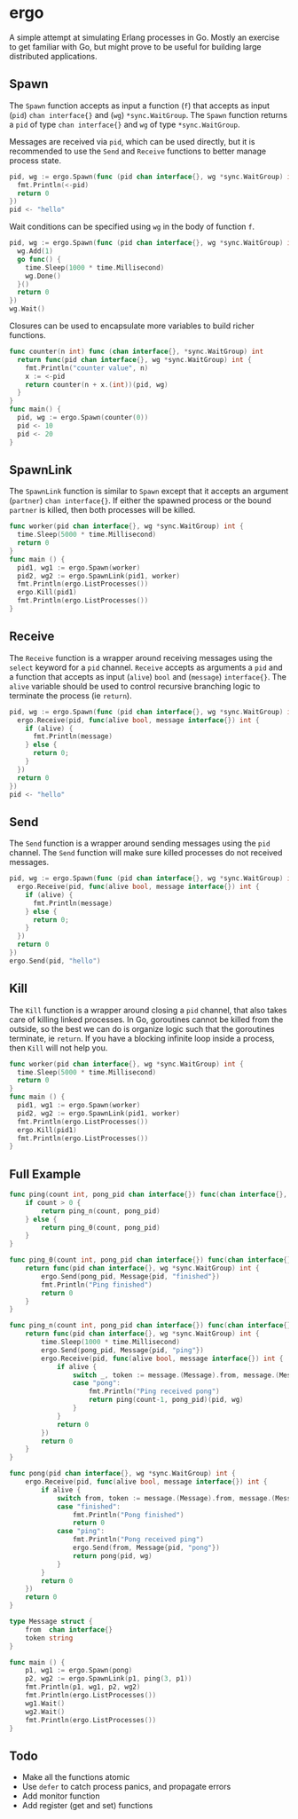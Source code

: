 # ergo
A simple attempt at simulating Erlang processes in Go. Mostly an exercise to get familiar with Go, but might prove to be useful for building large distributed applications.

## Spawn
The `Spawn` function accepts as input a function (`f`) that accepts as input (`pid`) `chan interface{}` and (`wg`)  `*sync.WaitGroup`. The `Spawn` function returns a `pid` of type `chan interface{}` and `wg` of type `*sync.WaitGroup`.

Messages are received via `pid`, which can be used directly, but it is recommended to use the `Send` and `Receive` functions to better manage process state.
```go
pid, wg := ergo.Spawn(func (pid chan interface{}, wg *sync.WaitGroup) int {
  fmt.Println(<-pid)
  return 0
})
pid <- "hello"
```

Wait conditions can be specified using `wg` in the body of function `f`.
```go
pid, wg := ergo.Spawn(func (pid chan interface{}, wg *sync.WaitGroup) int {
  wg.Add(1)
  go func() {
    time.Sleep(1000 * time.Millisecond)
    wg.Done()
  }()
  return 0
})
wg.Wait()
```

Closures can be used to encapsulate more variables to build richer functions.
```go
func counter(n int) func (chan interface{}, *sync.WaitGroup) int
  return func(pid chan interface{}, wg *sync.WaitGroup) int {
    fmt.Println("counter value", n)
    x := <-pid
    return counter(n + x.(int))(pid, wg)
  }
}
func main() {
  pid, wg := ergo.Spawn(counter(0))
  pid <- 10
  pid <- 20
}
```

## SpawnLink
The `SpawnLink` function is similar to `Spawn` except that it accepts an argument (`partner`) `chan interface{}`. If either the spawned process or the bound `partner` is killed, then both processes will be killed.
```go
func worker(pid chan interface{}, wg *sync.WaitGroup) int {
  time.Sleep(5000 * time.Millisecond)
  return 0
}
func main () {
  pid1, wg1 := ergo.Spawn(worker)
  pid2, wg2 := ergo.SpawnLink(pid1, worker)
  fmt.Println(ergo.ListProcesses())
  ergo.Kill(pid1)
  fmt.Println(ergo.ListProcesses())
}
```

## Receive
The `Receive` function is a wrapper around receiving messages using the `select` keyword for a `pid` channel. `Receive` accepts as arguments a `pid` and a function that accepts as input (`alive`) `bool` and (`message`) `interface{}`. The `alive` variable should be used to control recursive branching logic to terminate the process (ie `return`).
```go
pid, wg := ergo.Spawn(func (pid chan interface{}, wg *sync.WaitGroup) int {
  ergo.Receive(pid, func(alive bool, message interface{}) int {
    if (alive) {
      fmt.Println(message)
    } else {
      return 0;
    }
  })
  return 0
})
pid <- "hello"
```

## Send
The `Send` function is a wrapper around sending messages using the `pid` channel. The `Send` function will make sure killed processes do not received messages.
```go
pid, wg := ergo.Spawn(func (pid chan interface{}, wg *sync.WaitGroup) int {
  ergo.Receive(pid, func(alive bool, message interface{}) int {
    if (alive) {
      fmt.Println(message)
    } else {
      return 0;
    }
  })
  return 0
})
ergo.Send(pid, "hello")
```

## Kill
The `Kill` function is a wrapper around closing a `pid` channel, that also takes care of killing linked processes. In Go, goroutines cannot be killed from the outside, so the best we can do is organize logic such that the goroutines terminate, ie `return`. If you have a blocking infinite loop inside a process, then `Kill` will not help you.
```go
func worker(pid chan interface{}, wg *sync.WaitGroup) int {
  time.Sleep(5000 * time.Millisecond)
  return 0
}
func main () {
  pid1, wg1 := ergo.Spawn(worker)
  pid2, wg2 := ergo.SpawnLink(pid1, worker)
  fmt.Println(ergo.ListProcesses())
  ergo.Kill(pid1)
  fmt.Println(ergo.ListProcesses())
}
```

## Full Example

```go
func ping(count int, pong_pid chan interface{}) func(chan interface{}, *sync.WaitGroup) int {
	if count > 0 {
		return ping_n(count, pong_pid)
	} else {
		return ping_0(count, pong_pid)
	}
}

func ping_0(count int, pong_pid chan interface{}) func(chan interface{}, *sync.WaitGroup) int {
	return func(pid chan interface{}, wg *sync.WaitGroup) int {
		ergo.Send(pong_pid, Message{pid, "finished"})
		fmt.Println("Ping finished")
		return 0
	}
}

func ping_n(count int, pong_pid chan interface{}) func(chan interface{}, *sync.WaitGroup) int {
	return func(pid chan interface{}, wg *sync.WaitGroup) int {
		time.Sleep(1000 * time.Millisecond)
		ergo.Send(pong_pid, Message{pid, "ping"})
		ergo.Receive(pid, func(alive bool, message interface{}) int {
			if alive {
				switch _, token := message.(Message).from, message.(Message).token; token {
				case "pong":
					fmt.Println("Ping received pong")
					return ping(count-1, pong_pid)(pid, wg)
				}
			}
			return 0
		})
		return 0
	}
}

func pong(pid chan interface{}, wg *sync.WaitGroup) int {
	ergo.Receive(pid, func(alive bool, message interface{}) int {
		if alive {
			switch from, token := message.(Message).from, message.(Message).token; token {
			case "finished":
				fmt.Println("Pong finished")
				return 0
			case "ping":
				fmt.Println("Pong received ping")
				ergo.Send(from, Message{pid, "pong"})
				return pong(pid, wg)
			}
		}
		return 0
	})
	return 0
}

type Message struct {
	from  chan interface{}
	token string
}

func main () {
	p1, wg1 := ergo.Spawn(pong)
	p2, wg2 := ergo.SpawnLink(p1, ping(3, p1))
	fmt.Println(p1, wg1, p2, wg2)
	fmt.Println(ergo.ListProcesses())
	wg1.Wait()
	wg2.Wait()
	fmt.Println(ergo.ListProcesses())
}
```

## Todo
- Make all the functions atomic
- Use `defer` to catch process panics, and propagate errors
- Add monitor function
- Add register (get and set) functions
